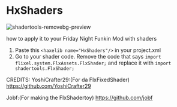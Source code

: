 #  HxShaders


![shadertools-removebg-preview](https://user-images.githubusercontent.com/82131956/162606227-51408eca-2ee8-410b-9769-a717b02a6857.png)

 
how to apply it to your Friday Night Funkin Mod with shaders 
 
1. Paste this `<haxelib name="HxShaders"/>` in your project.xml 
3. Go to your shader code. Remove the code that says ```import flixel.system.FlxAssets.FlxShader;``` and replace it with ```import shadertools.FlxShader;``` 

 CREDITS: 
 YoshiCrafter29:(For da FlxFixedShader) 
 https://github.com/YoshiCrafter29 
 
 Jobf:(For making the FlxShadertoy) 
 https://github.com/jobf
